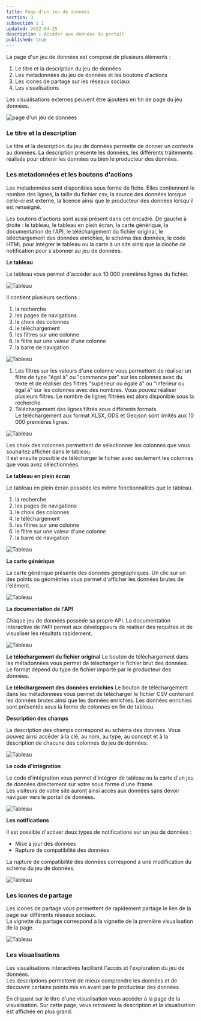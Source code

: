 ```yaml
---
title: Page d'un jeu de données
section: 3
subsection : 1
updated: 2022-04-25
description : Accéder aux données du portail
published: true
---
```


La page d'un jeu de données est composé de plusieurs éléments :
1. Le titre et la description du jeu de données
2. Les metadonnées du jeu de données et les boutons d'actions
3. Les icones de partage sur les réseaux sociaux
4. Les visualisations

Les visualisations externes peuvent être ajoutées en fin de page du jeu données.

![page d'un jeu de données](./images/user-guide-frontoffice/datasetpage.png)

### Le titre et la description
Le titre et la description du jeu de données permette de donner un contexte au données. La description présente les données, les différents traitements réalisés pour obtenir les données ou bien le producteur des données.

### Les metadonnées et les boutons d'actions

Les metadonnées sont disponibles sous forme de fiche. Elles contiennent le nombre des lignes, la taille du fichier csv, la source des données lorsque celle-ci est externe, la licence ainsi que le producteur des données lorsqu'il est renseigné.

Les boutons d'actions sont aussi présent dans cet encadré.
De gauche à droite : le tableau, le tableau en plein écran, la carte générique, la documentation de l'API, le téléchargement du fichier original, le téléchargement des données enrichies, le schéma des données, le code HTML pour intégrer le tableau ou la carte à un site ainsi que la cloche de notification pour s'abonner au jeu de données.

**Le tableau**

Le tableau vous permet d'accéder aux 10 000 premières lignes du fichier.

![Tableau](./images/user-guide-frontoffice/tableau-1.png)

Il contient plusieurs sections :
1. la recherche  
2. les pages de navigations  
3. le choix des colonnes  
4. le téléchargement  
5. les filtres sur une colonne  
6. le filtre sur une valeur d'une colonne  
7. la barre de navigation


![Tableau](./images/user-guide-frontoffice/tableau-2.png)

1. Les filtres sur les valeurs d'une colonne vous permettent de réaliser un filtre de type "égal à" ou "commence par" sur les colonnes avec du texte et de réaliser des filtres "supérieur ou égale à" ou "inferieur ou égal à" sur les colonnes avec des nombres. Vous pouvez réaliser plusieurs filtres. Le nombre de lignes filtrées est alors disponible sous la recherche.
2. Téléchargement des lignes filtrés sous différents formats.   
Le téléchargement aux format XLSX, ODS et Geojson sont limités aux 10 000 premières lignes.

![Tableau](./images/user-guide-frontoffice/tableau-3.png)

Les choix des colonnes permettent de sélectionner les colonnes que vous souhaitez afficher dans le tableau.  
Il est ensuite possible de télécharger le fichier avec seulement les colonnes que vous avez sélectionnées.

**Le tableau en plein écran**

Le tableau en plein écran possède les même fonctionnalités que le tableau.
1. la recherche  
2. les pages de navigations  
3. le choix des colonnes  
4. le téléchargement  
5. les filtres sur une colonne  
6. le filtre sur une valeur d'une colonne  
7. la barre de navigation  

![Tableau](./images/user-guide-frontoffice/tableau-full.png)

**La carte générique**

La carte générique présente des données géographiques. Un clic sur un des points ou géométries vous permet d'afficher les données brutes de l'élément.

![Tableau](./images/user-guide-frontoffice/carte-g.png)

**La documentation de l'API**

Chaque jeu de données possède sa propre API. La documentation interactive de l'API permet aux développeurs de réaliser des requêtes et de visualiser les résultats rapidement.

![Tableau](./images/user-guide-frontoffice/dataset-API.png)

**Le téléchargement du fichier original**
Le bouton de téléchargement dans les métadonnées vous permet de télécharger le fichier brut des données. Le format dépend du type de fichier importé par le producteur des données.

**Le téléchargement des données enrichies**
Le bouton de téléchargement dans les métadonnées vous permet de télécharger le fichier CSV contenant les données brutes ainsi que les données enrichies. Les données enrichies sont présentés sous la forme de colonnes en fin de tableau.

**Description des champs**

La description des champs correspond au schéma des données. Vous pouvez ainsi accéder à la clé, au nom, au type, au concept et à la description de chacune des colonnes du jeu de données.

![Tableau](./images/user-guide-frontoffice/dataset-schema.png)

**Le code d'intégration**

Le code d'intégration vous permet d'intégrer de tableau ou la carte d'un jeu de données directement sur votre sous forme d'une iframe.  
Les visiteurs de votre site auront ainsi accès aux données sans devoir naviguer vers le portail de données.

![Tableau](./images/user-guide-frontoffice/dataset-code.png)



**Les notifications**

Il est possible d'activer deux types de notifications sur un jeu de données :
* Mise à jour des données  
* Rupture de compatibilité des données  

La rupture de compatibilité des données correspond à une modification du schéma du jeu de données.

![Tableau](./images/user-guide-frontoffice/dataset-notif.png)

### Les icones de partage

Les icones de partage vous permettent de rapidement partage le lien de la page sur différents réseaux sociaux.  
La vignette du partage correspond à la vignette de la première visualisation de la page.

![Tableau](./images/user-guide-frontoffice/share-linkedin.png)


### Les visualisations

Les visualisations interactives facilitent l'accès et l'exploration du jeu de données.  
Les descriptions permettent de mieux comprendre les données et de découvrir certains points mis en avant par le producteur des données.  

En cliquant sur le titre d'une visualisation vous accéder à la page de la visualisation. Sur cette page, vous retrouvez la description et la visualisation est affichée en plus grand.
